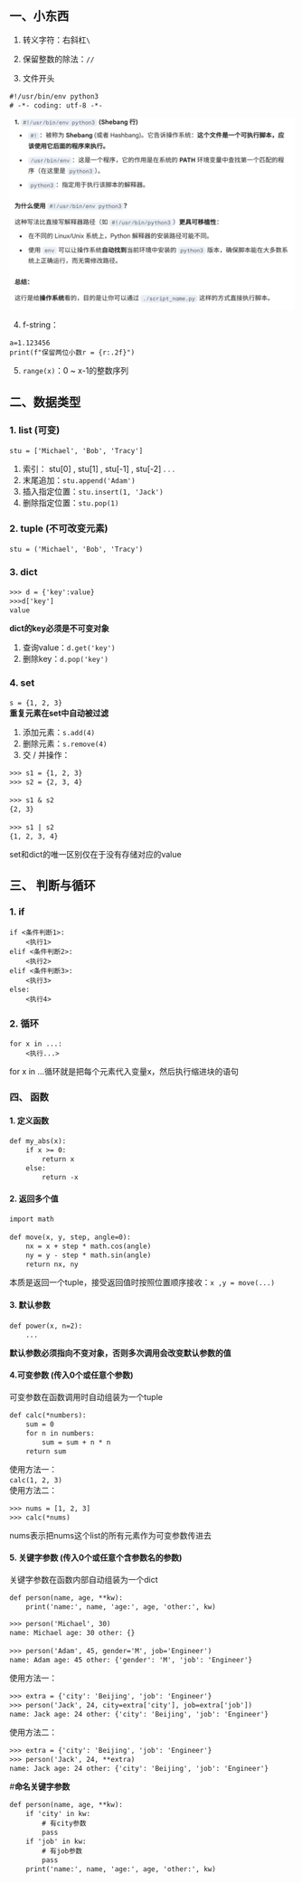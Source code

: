 ## 一、小东西 
1. 转义字符：右斜杠`\`
2. 保留整数的除法：`//`     

3. 文件开头    

```
#!/usr/bin/env python3
# -*- coding: utf-8 -*-
```
![alt text](image.png)     

4. f-string：
```
a=1.123456
print(f"保留两位小数r = {r:.2f}")
```    
  
5. `range(x)`：0 ~ x-1的整数序列




## 二、数据类型
### 1. list (可变)
`stu = ['Michael', 'Bob', 'Tracy']`     

1. 索引： stu[0] , stu[1] , stu[-1] , stu[-2] . . .    
2. 末尾追加：`stu.append('Adam')`
3. 插入指定位置：`stu.insert(1, 'Jack')`
4. 删除指定位置：`stu.pop(1)`    

### 2. tuple (不可改变元素)
`stu = ('Michael', 'Bob', 'Tracy')`    

### 3. dict 
```
>>> d = {'key':value}
>>>d['key']
value
```    
**dict的key必须是不可变对象**
1. 查询value：`d.get('key')`
2. 删除key：`d.pop('key')`

### 4. set
`s = {1, 2, 3}`    
**重复元素在set中自动被过滤**
1. 添加元素：`s.add(4)`
2. 删除元素：`s.remove(4)`
3. 交 / 并操作：
```
>>> s1 = {1, 2, 3}
>>> s2 = {2, 3, 4}

>>> s1 & s2
{2, 3}

>>> s1 | s2
{1, 2, 3, 4}
```
set和dict的唯一区别仅在于没有存储对应的value

## 三、 判断与循环
### 1. if
```
if <条件判断1>:
    <执行1>
elif <条件判断2>:
    <执行2>
elif <条件判断3>:
    <执行3>
else:
    <执行4>
```    
### 2. 循环
```
for x in ...:
    <执行...>
```
for x in ...循环就是把每个元素代入变量x，然后执行缩进块的语句

### 四、 函数
#### 1. 定义函数
```
def my_abs(x):
    if x >= 0:
        return x
    else:
        return -x
```    
#### 2. 返回多个值
```
import math

def move(x, y, step, angle=0):
    nx = x + step * math.cos(angle)
    ny = y - step * math.sin(angle)
    return nx, ny
```    
本质是返回一个tuple，接受返回值时按照位置顺序接收：`x ,y = move(...)`
#### 3. 默认参数
```
def power(x, n=2):
    ...
```
**默认参数必须指向不变对象，否则多次调用会改变默认参数的值**

#### 4.可变参数 (传入0个或任意个参数)    
可变参数在函数调用时自动组装为一个tuple
```
def calc(*numbers):
    sum = 0
    for n in numbers:
        sum = sum + n * n
    return sum
```    
使用方法一：  
`calc(1, 2, 3)`    
使用方法二：    
```
>>> nums = [1, 2, 3]
>>> calc(*nums)
```
nums表示把nums这个list的所有元素作为可变参数传进去

#### 5. 关键字参数 (传入0个或任意个含参数名的参数)   
关键字参数在函数内部自动组装为一个dict     
```
def person(name, age, **kw):
    print('name:', name, 'age:', age, 'other:', kw)
```    

```
>>> person('Michael', 30)
name: Michael age: 30 other: {}

>>> person('Adam', 45, gender='M', job='Engineer')
name: Adam age: 45 other: {'gender': 'M', 'job': 'Engineer'}
```     
使用方法一：    
```
>>> extra = {'city': 'Beijing', 'job': 'Engineer'}
>>> person('Jack', 24, city=extra['city'], job=extra['job'])
name: Jack age: 24 other: {'city': 'Beijing', 'job': 'Engineer'}
```    
使用方法二：
```
>>> extra = {'city': 'Beijing', 'job': 'Engineer'}
>>> person('Jack', 24, **extra)
name: Jack age: 24 other: {'city': 'Beijing', 'job': 'Engineer'}
```     

#**命名关键字参数**
```
def person(name, age, **kw):
    if 'city' in kw:
        # 有city参数
        pass
    if 'job' in kw:
        # 有job参数
        pass
    print('name:', name, 'age:', age, 'other:', kw)
```
